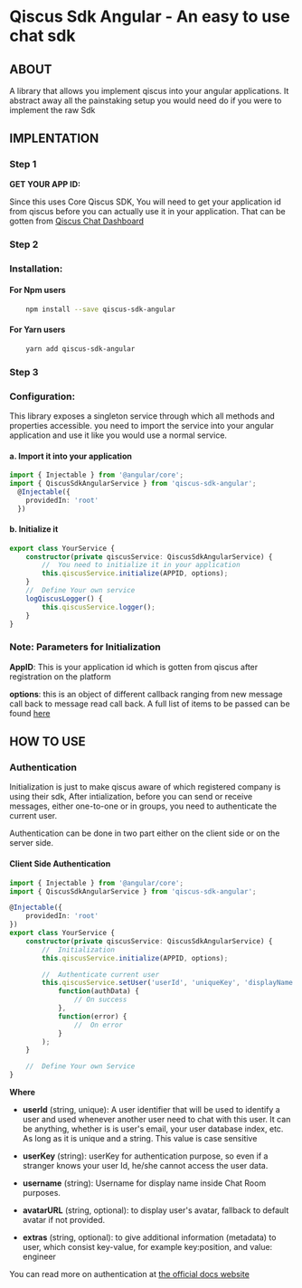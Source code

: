 # Qiscus Sdk Angular - An easy to use chat sdk

## **ABOUT**

A library that allows you implement qiscus into your angular applications. It abstract away all the painstaking setup you would need do if you were to implement the raw Sdk

## **IMPLENTATION**

### **Step 1**

**GET YOUR APP ID:**

Since this uses Core Qiscus SDK, You will need to get your application id from qiscus before you can actually use it in your application. That can be gotten from [Qiscus Chat Dashboard](https://dashboard.qiscus.com/dashboard/login)

### **Step 2**

### **Installation:**

#### For Npm users

```bash
    npm install --save qiscus-sdk-angular
```

#### For Yarn users

```bash
    yarn add qiscus-sdk-angular
```

### **Step 3**

### **Configuration:**

This library exposes a singleton service through which all methods and properties accessible. you need to import the service into your angular application and use it like you would use a normal service.

#### a. **Import it into your application**

```ts
import { Injectable } from '@angular/core';
import { QiscusSdkAngularService } from 'qiscus-sdk-angular';
  @Injectable({
    providedIn: 'root'
  })
```

#### b. **Initialize it**

```ts
export class YourService {
    constructor(private qiscusService: QiscusSdkAngularService) {
        //  You need to initialize it in your application
        this.qiscusService.initialize(APPID, options);
    }
    //  Define Your own service
    logQiscusLogger() {
        this.qiscusService.logger();
    }
}
```

### Note: **Parameters for Initialization**

**AppID**: This is your application id which is gotten from qiscus after registration on the platform

**options**: this is an object of different callback ranging from new message call back to message read call back. A full list of items to be passed can be found [here]()

## **HOW TO USE**

### **Authentication**

Initialization is just to make qiscus aware of which registered company is using their sdk, After intialization, before you can send or receive messages, either one-to-one or in groups, you need to authenticate the current user.

Authentication can be done in two part either on the client side or on the server side.

#### Client Side Authentication

```ts
import { Injectable } from '@angular/core';
import { QiscusSdkAngularService } from 'qiscus-sdk-angular';

@Injectable({
    providedIn: 'root'
})
export class YourService {
    constructor(private qiscusService: QiscusSdkAngularService) {
        //  Initialization
        this.qiscusService.initialize(APPID, options);

        //  Authenticate current user
        this.qiscusService.setUser('userId', 'uniqueKey', 'displayName', 'https://someurl.com/avatar.png', {}).subscribe(
            function(authData) {
                // On success
            },
            function(error) {
                //  On error
            }
        );
    }

    //  Define Your own Service
}
```

**Where**

-   **userId** (string, unique): A user identifier that will be used to identify a user and used whenever another user need to chat with this user. It can be anything, whether is is user's email, your user database index, etc. As long as it is unique and a string. This value is case sensitive

-   **userKey** (string): userKey for authentication purpose, so even if a stranger knows your user Id, he/she cannot access the user data.

-   **username** (string): Username for display name inside Chat Room purposes.

-   **avatarURL** (string, optional): to display user's avatar, fallback to default avatar if not provided.

-   **extras** (string, optional): to give additional information (metadata) to user, which consist key-value, for example key:position, and value: engineer

You can read more on authentication at [the official docs website](https://documentation.qiscus.com/chat-sdk-javascript/authentications)
